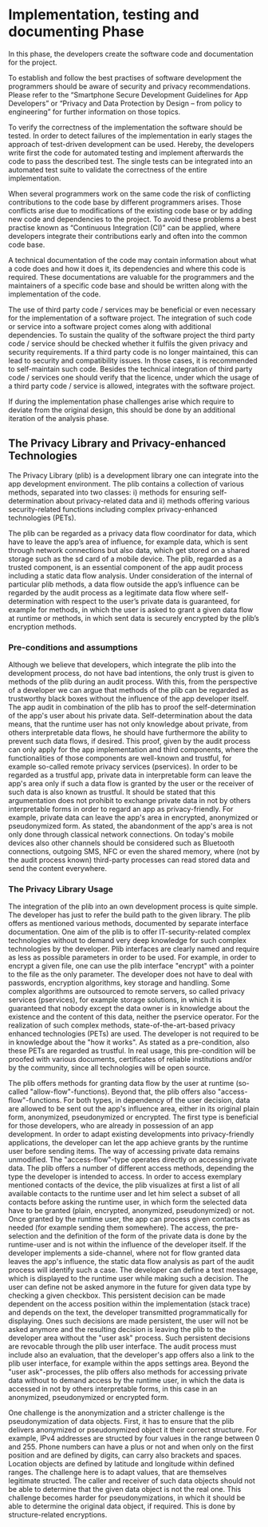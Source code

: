 # Implementation, testing and documenting Phase

In this phase, the developers create the software code and documentation for the project.

To establish and follow the best practises of software development the programmers should be aware of security and privacy recommendations.  Please refer to the “Smartphone Secure Development Guidelines for App Developers” or “Privacy and Data Protection by Design – from policy to engineering” for further information on those topics.

To verify the correctness of the implementation the software should be tested. In order to detect failures of the implementation in early stages the approach of test-driven development can be used. Hereby, the developers write first the code for automated testing and implement afterwards the code to pass the described test. The single tests can be integrated into an automated test suite to validate the correctness of the entire implementation.

When several programmers work on the same code the risk of conflicting contributions to the code base by different programmers arises. Those conflicts arise due to modifications of the existing code base or by adding new code and dependencies to the project. To avoid these problems a best practise known as “Continuous Integration (CI)” can be applied, where developers integrate their contributions early and often into the common code base.

A technical documentation of the code may contain information about what a code does and how it does it, its dependencies and where this code is required. These documentations are valuable for the programmers and the maintainers of a specific code base and should be written along with the implementation of the code.

The use of third party code / services may be beneficial or even necessary for the implementation of a software project. The integration of such code or service into a software project comes along with additional dependencies. To sustain the quality of the software project the third party code / service should be checked whether it fulfils the given privacy and security requirements. If a third party code is no longer maintained, this can lead to security and compatibility issues. In those cases, it is recommended to self-maintain such code. Besides the technical integration of third party code / services one should verify that the licence, under which the usage of a third party code / service is allowed, integrates with the software project.

If during the implementation phase challenges arise which require to deviate from the original design, this should be done by an additional iteration of the analysis phase.


## **The Privacy Library and Privacy-enhanced Technologies**

The Privacy Library \(plib\) is a development library one can integrate into the app development environment. The plib contains a collection of various methods, separated into two classes: i\) methods for ensuring self-determination about privacy-related data and ii\) methods offering various security-related functions including complex privacy-enhanced technologies \(PETs\).



The plib can be regarded as a privacy data flow coordinator for data, which have to leave the app’s area of influence, for example data, which is sent through network connections but also data, which get stored on a shared storage such as the sd card of a mobile device. The plib, regarded as a trusted component, is an essential component of the app audit process including a static data flow analysis. Under consideration of the internal of particular plib methods, a data flow outside the app’s influence can be regarded by the audit process as a legitimate data flow where self-determination with respect to the user’s private data is guaranteed, for example for methods, in which the user is asked to grant a given data flow at runtime or methods, in which sent data is securely encrypted by the plib’s encryption methods.



### **Pre-conditions and assumptions**

Although we believe that developers, which integrate the plib into the development process, do not have bad intentions, the only trust is given to methods of the plib during an audit process. With this, from the perspective of a developer we can argue that methods of the plib can be regarded as trustworthy black boxes without the influence of the app developer itself. The app audit in combination of the plib has to proof the self-determination of the app's user about his private data. Self-determination about the data means, that the runtime user has not only knowledge about private, from others interpretable data flows, he should have furthermore the ability to prevent such data flows, if desired. This proof, given by the audit process can only apply for the app implementation and third components, where the functionalities of those components are well-known and trustful, for example so-called remote privacy services \(pservices\). In order to be regarded as a trustful app, private data in interpretable form can leave the app's area only if such a data flow is granted by the user or the receiver of such data is also known as trustful. It should be stated that this argumentation does not prohibit to exchange private data in not by others interpretable forms in order to regard an app as privacy-friendly. For example, private data can leave the app's area in encrypted, anonymized or pseudonymized form. As stated, the abandonment of the app's area is not only done through classical network connections. On today's mobile devices also other channels should be considered such as Bluetooth connections, outgoing SMS, NFC or even the shared memory, where \(not by the audit process known\) third-party processes can read stored data and send the content everywhere.



### The Privacy Library Usage

The integration of the plib into an own development process is quite simple. The developer has just to refer the build path to the given library. The plib offers as mentioned various methods, documented by separate interface documentation. One aim of the plib is to offer IT-security-related complex technologies without to demand very deep knowledge for such complex technologies by the developer. Plib interfaces are clearly named and require as less as possible parameters in order to be used. For example, in order to encrypt a given file, one can use the plib interface "encrypt" with a pointer to the file as the only parameter. The developer does not have to deal with passwords, encryption algorithms, key storage and handling. Some complex algorithms are outsourced to remote servers, so called privacy services \(pservices\), for example storage solutions, in which it is guaranteed that nobody except the data owner is in knowledge about the existence and the content of this data, neither the pservice operator. For the realization of such complex methods, state-of-the-art-based privacy enhanced technologies \(PETs\) are used. The developer is not required to be in knowledge about the "how it works". As stated as a pre-condition, also these PETs are regarded as trustful. In real usage, this pre-condition will be proofed with various documents, certificates of reliable institutions and/or by the community, since all technologies will be open source. 



The plib offers methods for granting data flow by the user at runtime \(so-called "allow-flow"-functions\). Beyond that, the plib offers also "access-flow"-functions. For both types, in dependency of the user decision, data are allowed to be sent out the app's influence area, either in its original plain form, anonymized, pseudonymized or encrypted. The first type is beneficial for those developers, who are already in possession of an app development. In order to adapt existing developments into privacy-friendly applications, the developer can let the app achieve grants by the runtime user before sending items. The way of accessing private data remains unmodified. The "access-flow"-type operates directly on accessing private data. The plib offers a number of different access methods, depending the type the developer is intended to access. In order to access exemplary mentioned contacts of the device, the plib visualizes at first a list of all available contacts to the runtime user and let him select a subset of all contacts before asking the runtime user, in which form the selected data have to be granted \(plain, encrypted, anonymized, pseudonymized\) or not. Once granted by the runtime user, the app can process given contacts as needed \(for example sending them somewhere\). The access, the pre-selection and the definition of the form of the private data is done by the runtime-user and is not within the influence of the developer itself. If the developer implements a side-channel, where not for flow granted data leaves the app's influence, the static data flow analysis as part of the audit process will identify such a case. The developer can define a text message, which is displayed to the runtime user while making such a decision. The user can define not be asked anymore in the future for given data type by checking a given checkbox. This persistent decision can be made dependent on the access position within the implementation \(stack trace\) and depends on the text, the developer transmitted programmatically for displaying. Ones such decisions are made persistent, the user will not be asked anymore and the resulting decision is leaving the plib to the developer area without the "user ask" process. Such persistent decisions are revocable through the plib user interface. The audit process must include also an evaluation, that the developer's app offers also a link to the plib user interface, for example within the apps settings area. Beyond the "user ask"-processes, the plib offers also methods for accessing private data without to demand access by the runtime user, in which the data is accessed in not by others interpretable forms, in this case in an anonymized, pseudonymized or encrypted form.



One challenge is the anonymization and a stricter challenge is the pseudonymization of data objects. First, it has to ensure that the plib delivers anonymized or pseudonymized object it their correct structure. For example, IPv4 addresses are structed by four values in the range between 0 and 255. Phone numbers can have a plus or not and when only on the first position and are defined by digits, can carry also brackets and spaces. Location objects are defined by latitude and longitude within defined ranges. The challenge here is to adapt values, that are themselves legitimate structed. The caller and receiver of such data objects should not be able to determine that the given data object is not the real one. This challenge becomes harder for pseudonymizations, in which it should be able to determine the original data object, if required. This is done by structure-related encryptions.







